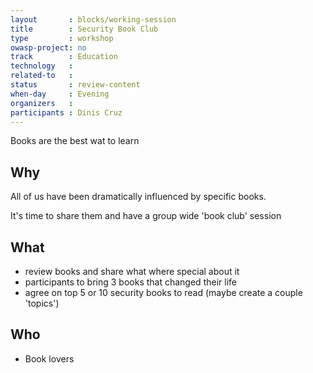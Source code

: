 ```yaml
---
layout       : blocks/working-session
title        : Security Book Club
type         : workshop
owasp-project: no
track        : Education
technology   :
related-to   :
status       : review-content
when-day     : Evening
organizers   :
participants : Dinis Cruz
---
```


Books are the best wat to learn

## Why

All of us have been dramatically influenced by specific books.

It's time to share them and have a group wide 'book club' session

## What

 - review books and share what where special about it
 - participants to bring 3 books that changed their life
 - agree on top 5 or 10 security books to read (maybe create a couple 'topics')

## Who

 - Book lovers